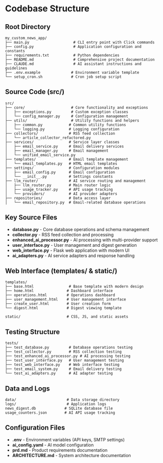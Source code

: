 # Codebase Structure

## Root Directory
```
my_custom_news_app/
├── main.py                    # CLI entry point with Click commands
├── config.py                  # Application configuration and constants
├── requirements.txt           # Python dependencies
├── README.md                  # Comprehensive project documentation
├── CLAUDE.md                  # AI assistant instructions and guidelines
├── .env.example              # Environment variable template
└── setup_cron.sh             # Cron job setup script
```

## Source Code (src/)
```
src/
├── core/                     # Core functionality and exceptions
│   ├── exceptions.py         # Custom exception classes
│   └── config_manager.py     # Configuration management
├── utils/                    # Utility functions and helpers
│   ├── common.py            # Common utility functions
│   └── logging.py           # Logging configuration
├── collectors/              # RSS feed collection
│   └── article_collector_refactored.py
├── services/                # Service layer classes
│   ├── email_service.py     # Email delivery services
│   ├── email_manager.py     # Email management
│   └── unified_email_service.py
├── templates/               # Email template management
│   └── email_templates.py   # HTML email templates
├── settings/                # Configuration modules
│   ├── email_config.py      # Email configuration
│   └── __init__.py          # Settings constants
├── llm_router/              # AI service routing and management
│   ├── llm_router.py        # Main router logic
│   ├── usage_tracker.py     # API usage tracking
│   └── providers/           # AI provider adapters
├── repositories/            # Data access layer
│   └── email_repository.py  # Email-related database operations
```

## Key Source Files
- **database.py** - Core database operations and schema management
- **collector.py** - RSS feed collection and processing
- **enhanced_ai_processor.py** - AI processing with multi-provider support
- **user_interface.py** - User management and digest generation
- **web_interface.py** - Flask web application with modern UI
- **ai_adapters.py** - AI service adapters and response handling

## Web Interface (templates/ & static/)
```
templates/
├── base.html                # Base template with modern design
├── home.html               # Dashboard interface
├── operations.html         # Operations dashboard
├── user_management.html    # User management interface
├── create_user.html        # User creation form
└── digest.html             # Digest viewing template

static/                     # CSS, JS, and static assets
```

## Testing Structure
```
tests/
├── test_database.py         # Database operations testing
├── test_collector.py        # RSS collection testing  
├── test_enhanced_ai_processor.py # AI processing testing
├── test_user_interface.py   # User management testing
├── test_web_interface.py    # Web interface testing
├── test_email_system.py     # Email delivery testing
└── test_ai_adapters.py      # AI adapter testing
```

## Data and Logs
```
data/                       # Data storage directory
logs/                       # Application logs
news_digest.db             # SQLite database file
usage_counters.json        # AI API usage tracking
```

## Configuration Files
- **.env** - Environment variables (API keys, SMTP settings)
- **ai_config.yaml** - AI model configuration
- **prd.md** - Product requirements documentation
- **ARCHITECTURE.md** - System architecture documentation